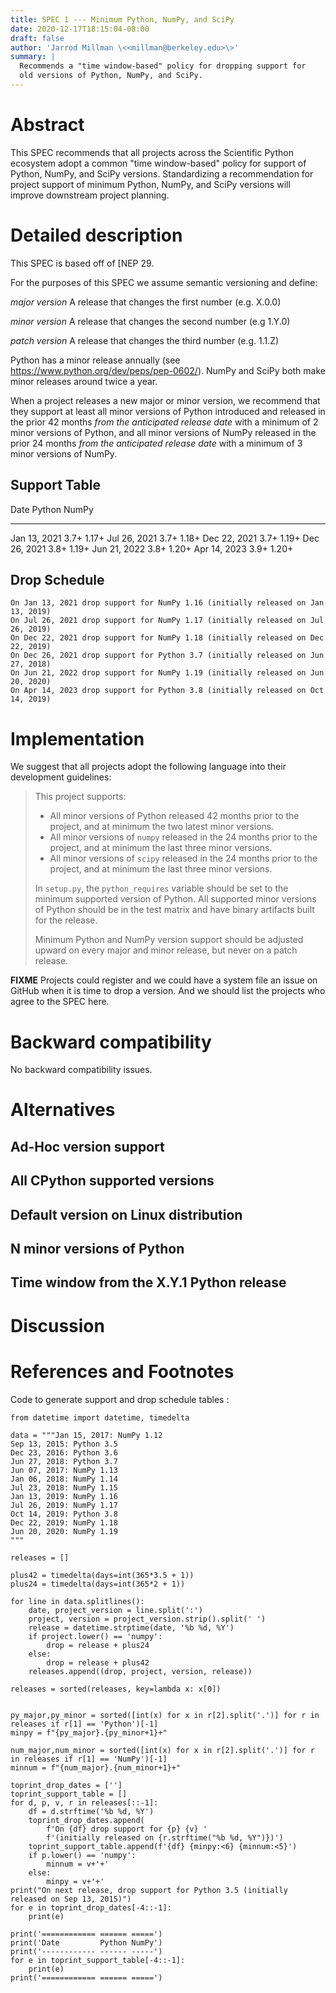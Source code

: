 ```yaml
---
title: SPEC 1 --- Minimum Python, NumPy, and SciPy
date: 2020-12-17T18:15:04-08:00
draft: false
author: 'Jarrod Millman \<<millman@berkeley.edu>\>'
summary: |
  Recommends a "time window-based" policy for dropping support for
  old versions of Python, NumPy, and SciPy.
---
```


Abstract
========

This SPEC recommends that all projects across the Scientific Python
ecosystem adopt a common "time window-based" policy for support of
Python, NumPy, and SciPy versions.
Standardizing a recommendation for project support of minimum Python,
NumPy, and SciPy versions will improve downstream project planning.

Detailed description
====================

This SPEC is based off of [NEP 29[](https://numpy.org/neps/nep-0029-deprecation_policy.html).

For the purposes of this SPEC we assume semantic versioning and define:

*major version*
   A release that changes the first number (e.g. X.0.0)

*minor version*
   A release that changes the second number (e.g 1.Y.0)

*patch version*
   A release that changes the third number (e.g. 1.1.Z)


Python has a minor release annually (see  https://www.python.org/dev/peps/pep-0602/).
NumPy and SciPy both make minor releases around twice a year.

When a project releases a new major or minor version, we recommend that
they support at least all minor versions of Python introduced and
released in the prior 42 months *from the anticipated release date* with
a minimum of 2 minor versions of Python, and all minor versions of NumPy
released in the prior 24 months *from the anticipated release date* with
a minimum of 3 minor versions of NumPy.

Support Table
-------------

  Date           Python   NumPy
  -------------- -------- -------
  Jan 13, 2021   3.7+     1.17+
  Jul 26, 2021   3.7+     1.18+
  Dec 22, 2021   3.7+     1.19+
  Dec 26, 2021   3.8+     1.19+
  Jun 21, 2022   3.8+     1.20+
  Apr 14, 2023   3.9+     1.20+

Drop Schedule
-------------

    On Jan 13, 2021 drop support for NumPy 1.16 (initially released on Jan 13, 2019)
    On Jul 26, 2021 drop support for NumPy 1.17 (initially released on Jul 26, 2019)
    On Dec 22, 2021 drop support for NumPy 1.18 (initially released on Dec 22, 2019)
    On Dec 26, 2021 drop support for Python 3.7 (initially released on Jun 27, 2018)
    On Jun 21, 2022 drop support for NumPy 1.19 (initially released on Jun 20, 2020)
    On Apr 14, 2023 drop support for Python 3.8 (initially released on Oct 14, 2019)

Implementation
==============

We suggest that all projects adopt the following language into their
development guidelines:

> This project supports:
>
> -   All minor versions of Python released 42 months prior to the
>     project, and at minimum the two latest minor versions.
> -   All minor versions of `numpy` released in the 24 months prior to
>     the project, and at minimum the last three minor versions.
> -   All minor versions of `scipy` released in the 24 months prior to
>     the project, and at minimum the last three minor versions.
>
> In `setup.py`, the `python_requires` variable should be set to the
> minimum supported version of Python. All supported minor versions of
> Python should be in the test matrix and have binary artifacts built
> for the release.
>
> Minimum Python and NumPy version support should be adjusted upward on
> every major and minor release, but never on a patch release.

**FIXME** Projects could register and we could have a system file an issue
on GitHub when it is time to drop a version.  And we should list the projects
who agree to the SPEC here.

Backward compatibility
======================

No backward compatibility issues.

Alternatives
============

Ad-Hoc version support
----------------------


All CPython supported versions
------------------------------


Default version on Linux distribution
-------------------------------------


N minor versions of Python
--------------------------


Time window from the X.Y.1 Python release
-----------------------------------------


Discussion
==========

References and Footnotes
========================

Code to generate support and drop schedule tables :

    from datetime import datetime, timedelta

    data = """Jan 15, 2017: NumPy 1.12
    Sep 13, 2015: Python 3.5
    Dec 23, 2016: Python 3.6
    Jun 27, 2018: Python 3.7
    Jun 07, 2017: NumPy 1.13
    Jan 06, 2018: NumPy 1.14
    Jul 23, 2018: NumPy 1.15
    Jan 13, 2019: NumPy 1.16
    Jul 26, 2019: NumPy 1.17
    Oct 14, 2019: Python 3.8
    Dec 22, 2019: NumPy 1.18
    Jun 20, 2020: NumPy 1.19
    """

    releases = []

    plus42 = timedelta(days=int(365*3.5 + 1))
    plus24 = timedelta(days=int(365*2 + 1))

    for line in data.splitlines():
        date, project_version = line.split(':')
        project, version = project_version.strip().split(' ')
        release = datetime.strptime(date, '%b %d, %Y')
        if project.lower() == 'numpy':
            drop = release + plus24
        else:
            drop = release + plus42
        releases.append((drop, project, version, release))

    releases = sorted(releases, key=lambda x: x[0])


    py_major,py_minor = sorted([int(x) for x in r[2].split('.')] for r in releases if r[1] == 'Python')[-1]
    minpy = f"{py_major}.{py_minor+1}+"

    num_major,num_minor = sorted([int(x) for x in r[2].split('.')] for r in releases if r[1] == 'NumPy')[-1]
    minnum = f"{num_major}.{num_minor+1}+"

    toprint_drop_dates = ['']
    toprint_support_table = []
    for d, p, v, r in releases[::-1]:
        df = d.strftime('%b %d, %Y')
        toprint_drop_dates.append(
            f'On {df} drop support for {p} {v} '
            f'(initially released on {r.strftime("%b %d, %Y")})')
        toprint_support_table.append(f'{df} {minpy:<6} {minnum:<5}')
        if p.lower() == 'numpy':
            minnum = v+'+'
        else:
            minpy = v+'+'
    print("On next release, drop support for Python 3.5 (initially released on Sep 13, 2015)")
    for e in toprint_drop_dates[-4::-1]:
        print(e)

    print('============ ====== =====')
    print('Date         Python NumPy')
    print('------------ ------ -----')
    for e in toprint_support_table[-4::-1]:
        print(e)
    print('============ ====== =====')
